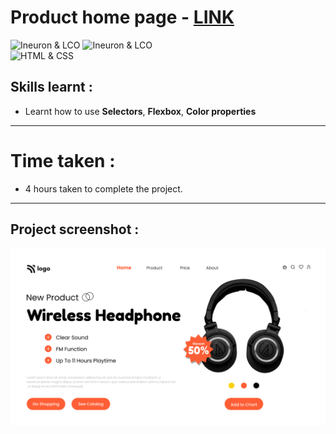 # Product home page - [LINK](https://product7-home-page.netlify.app)
![Ineuron & LCO](https://img.shields.io/badge/Ineuron-LCO-brightgreen) 
![Ineuron & LCO](https://img.shields.io/badge/Hitesh%20Choudhary-Full--stack--JS--bootcamp-brightgreen)
<br>
![HTML & CSS](https://img.shields.io/badge/HTML-CSS-yellowgreen)

## Skills learnt :
- Learnt how to use **Selectors**, **Flexbox**, **Color properties**
***
# Time taken :
- 4 hours taken to complete the project.
***
## Project screenshot :
![Product home page](7.png)